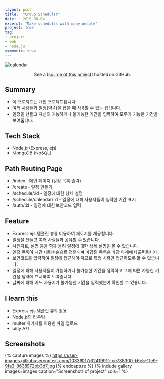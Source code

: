 ```yaml
---
layout: post
title:  "Group Scheduler"
date:   2019-08-04
excerpt: "Make schedules with many peaple"
project: true
tag:
- project
- web
- node.js
comments: true
---
```


![calendar](https://user-images.githubusercontent.com/10339017/62419626-f1029d80-b6bf-11e9-9f9a-bd1941b565ce.png)
<center>See a [<a href="https://github.com/skqoaudgh/Node.js-GroupScheduler">source of this project</a>] hosted on GitHub.</center>


## Summary
* 이 프로젝트는 개인 프로젝트입니다.
* 여러 사람들과 일정(약속)을 잡을 때 사용할 수 있는 웹입니다.
* 일정을 만들고 자신의 가능하거나 불가능한 기간을 입력하여 모두가 가능한 기간을 보여줍니다.


## Tech Stack
* Node.js (Express, ejs)
* MongoDB (NoSQL)


## Path Routing Page
* /index - 메인 페이지 (일정 목록 출력)
* /create - 일정 만들기
* /schedule/:id - 일정에 대한 상세 설명
* /schedule/calendar/:id - 일정에 대해 사용자들이 입력한 기간 표시
* /auth/:id - 일정에 대한 보안코드 입력


## Feature
* Express ejs 템플릿 뷰를 이용하여 페이지를 제공합니다.
* 일정을 만들고 여러 사람들과 공유할 수 있습니다.
* 사진자료, 설명 등을 함께 올려 일정에 대한 상세 설명을 볼 수 있습니다.
* 일정 목록이 시간 내림차순으로 정렬되며 마감된 목록은 가장 아래에서 출력됩니다.
* 보안코드를 입력하여 일정에 접근해야 하므로 특정 사람만 접근하도록 할 수 있습니다.
* 일정에 대해 사용자들이 가능하거나 불가능한 기간을 입력하고 그에 따른 가능한 기간을 달력에 표시하여 보여줍니다.
* 날짜에 대해 어느 사용자가 불가능한 기간을 입력했는지 확인할 수 있습니다.


## I learn this
* Express ejs 템플릿 뷰의 활용
* Node.js의 라우팅
* multer 패키지를 이용한 파일 업로드
* bitly API


## Screenshots
{% capture images %}
	https://user-images.githubusercontent.com/10339017/62419910-ce738300-b6c5-11e9-9fa3-8638972bb3d7.jpg
{% endcapture %}
{% include gallery images=images caption="Screenshots of project" cols=1 %}
